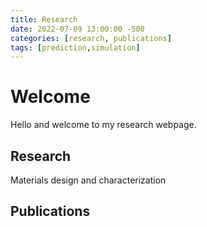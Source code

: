 ```yaml
---
title: Research
date: 2022-07-09 13:00:00 -500
categories: [research, publications]
tags: [prediction,simulation]
---
```


# Welcome

Hello and welcome to my research webpage.

## Research

Materials design and characterization

## Publications
